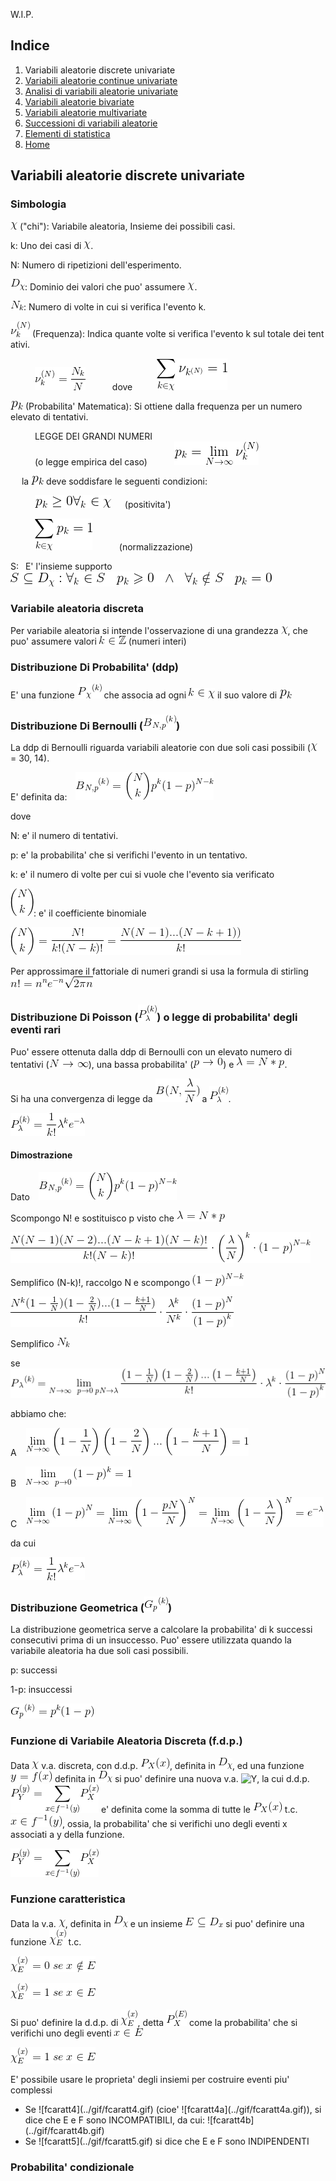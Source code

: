 W.I.P.

## Indice
1. Variabili aleatorie discrete univariate
2. [Variabili aleatorie continue univariate](2.md)
3. [Analisi di variabili aleatorie univariate](3.md)
4. [Variabili aleatorie bivariate](4.md)
5. [Variabili aleatorie multivariate](5.md)
6. [Successioni di variabili aleatorie](6.md)
7. [Elementi di statistica](7.md)
8. [Home](../README.md)

## Variabili aleatorie discrete univariate
### Simbologia
![chi](../gif/chi.gif) ("chi"): Variabile aleatoria, Insieme dei possibili casi.

k: Uno dei casi di ![chi](../gif/chi.gif).

N: Numero di ripetizioni dell'esperimento.

![Dx](../gif/Dx.gif): Dominio dei valori che puo' assumere ![chi](../gif/chi.gif).

![Nk](../gif/Nk.gif): Numero di volte in cui si verifica l'evento k.

![Vk(N)](../gif/Vk(N).gif) (Frequenza): Indica quante volte si verifica l'evento k sul totale dei tent
ativi. 

&ensp;&ensp;&ensp;&ensp;&ensp; ![frequenza](../gif/frequenza.gif) &ensp;&ensp;&ensp;&ensp;&ensp; dove&ensp;&ensp;&ensp;&ensp;&ensp; ![sommfreq](../gif/sommfreq.gif)

![pk](../gif/pk.gif) (Probabilita' Matematica): Si ottiene dalla 
frequenza per un numero elevato di tentativi.

&ensp;&ensp;&ensp;&ensp;&ensp; LEGGE DEI GRANDI NUMERI<br/>
&ensp;&ensp;&ensp;&ensp;&ensp; (o legge empirica del caso) &ensp;&ensp;&ensp;&ensp;&ensp; ![probabilita](../gif/probabilita.gif)

&ensp;&ensp; la ![pk](../gif/pk.gif) deve soddisfare le seguenti condizioni:

&ensp;&ensp;&ensp;&ensp;&ensp; ![positivita](../gif/positivita.gif) &ensp;&ensp; (positivita')

&ensp;&ensp;&ensp;&ensp;&ensp; ![normalizzazione](../gif/normalizzazione.gif) &ensp;&ensp;&ensp;&ensp;&ensp; (normalizzazione)

S:&ensp; E' l'insieme supporto &ensp;&ensp;&ensp;&ensp;&ensp; ![supporto](../gif/supporto.gif)

### Variabile aleatoria discreta

Per variabile aleatoria si intende l'osservazione di una grandezza ![chi](../gif/chi.gif), che puo' assumere valori ![kZ](../gif/kZ.gif) (numeri interi)

### Distribuzione Di Probabilita' (ddp)

E' una funzione ![PXk](../gif/PXk.gif) che associa ad ogni ![kX](../gif/kX.gif) il suo valore di ![pk](../gif/pk.gif)

### Distribuzione Di Bernoulli (![DDB](../gif/DDB.gif))

La ddp di Bernoulli riguarda variabili aleatorie con due soli casi possibili (![chi](../gif/chi.gif) = 30, 14).

E' definita da:&ensp;&ensp;![bernoulli](../gif/bernoulli.gif)

dove

N: e' il numero di tentativi.

p: e' la probabilita' che si verifichi l'evento in un tentativo.

k: e' il numero di volte per cui si vuole che l'evento sia verificato

![cb](../gif/cb.gif): e' il coefficiente binomiale

![coefficientebinomiale](../gif/coefficientebinomiale.gif)

Per approssimare il fattoriale di numeri grandi si usa la formula di stirling&ensp;![n!](../gif/semplificazionefattoriale.gif)

### Distribuzione Di Poisson (![DDP](../gif/DDP.gif)) o legge di probabilita' degli eventi rari

Puo' essere 
ottenuta dalla ddp di Bernoulli con un elevato numero di tentativi 
(![ninf](../gif/ninf.gif)), una bassa probabilita' 
(![ptendezero](../gif/ptendezero.gif)) e ![lNp](../gif/lNp.gif).

Si ha una convergenza di legge da 
![convbern](../gif/convbern.gif) a ![DDP](../gif/DDP.gif).

![poisson](../gif/poisson.gif)

#### Dimostrazione
Dato&ensp;&ensp;![bernoulli](../gif/bernoulli.gif)

Scompongo N! e 
sostituisco p visto 
che ![lambda](../gif/lNp.gif)&ensp;&ensp;

![d0](../gif/dimbernoullipoisson/0.gif)

Semplifico (N-k)!, raccolgo N e scompongo ![1pNk](../gif//1pNk.gif)

![d1](../gif/dimbernoullipoisson/1.gif)

Semplifico ![Nk](../gif/Nk.gif)

se ![d2](../gif/dimbernoullipoisson/2.gif)

abbiamo che:

A &ensp; ![2a](../gif/dimbernoullipoisson/2a.gif)

B &ensp; ![2b](../gif/dimbernoullipoisson/2b.gif)

C &ensp; ![2c](../gif/dimbernoullipoisson/2c.gif)

da cui

![poisson](../gif/poisson.gif)

### Distribuzione Geometrica (![DG](../gif/DG.gif))

La distribuzione geometrica serve a calcolare la probabilita' di k 
successi consecutivi prima di un insuccesso. Puo' essere 
utilizzata quando la variabile aleatoria ha due soli casi 
possibili.

p: successi

1-p: insuccessi

![geometrica](../gif/geometrica.gif)

### Funzione di Variabile Aleatoria Discreta (f.d.p.)

Data ![chi](../gif/chi.gif) v.a. discreta, con d.d.p. ![PXx](../gif/PXx.gif), definita in ![Dx](../gif/Dx.gif), ed una funzione ![yfx](../gif/yfx.gif) definita in ![Dx](../gif/Dx.gif) si puo' definire una nuova v.a. ![Y](../gif/Y.gif), la cui d.d.p. ![PYy](../gif/PYy.gif) e' definita come la somma di tutte le ![PXx](../gif/PXx.gif) t.c. ![xfy](../gif/xfy.gif), ossia, la probabilita' che si verifichi uno degli eventi x associati a y della funzione.

![PYy](../gif/PYy.gif)

### Funzione caratteristica

Data la v.a. ![chi](../gif/chi.gif), definita in ![Dx](../gif/Dx.gif) e un insieme ![EDx](../gif/EDx.gif) si puo' definire una funzione ![XEx](../gif/XEx.gif) t.c.

![fcaratt1](../gif/fcaratt1.gif)

![fcaratt2](../gif/fcaratt2.gif)

Si puo' definire la d.d.p. di ![XEx](../gif/XEx.gif), detta ![PXE](../gif/PXE.gif) come la probabilita' che si verifichi uno degli eventi ![xE](../gif/xE.gif)

![fcaratt3](../gif/fcaratt2.gif)

E' possibile usare le proprieta' degli insiemi per costruire eventi piu' complessi
<ul>
<li>Se ![fcaratt4](../gif/fcaratt4.gif) (cioe' ![fcaratt4a](../gif/fcaratt4a.gif)), si dice che E e F sono INCOMPATIBILI, da cui: ![fcaratt4b](../gif/fcaratt4b.gif)</li>
<li>Se ![fcaratt5](../gif/fcaratt5.gif) si dice che E e F sono INDIPENDENTI</li>
</ul>

### Probabilita' condizionale


